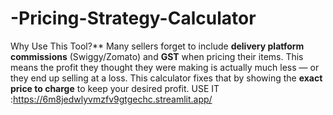 # -Pricing-Strategy-Calculator
Why Use This Tool?**   Many sellers forget to include **delivery platform commissions** (Swiggy/Zomato) and **GST** when pricing their items. This means the profit they thought they were making is actually much less — or they end up selling at a loss.   This calculator fixes that by showing the **exact price to charge** to keep your desired profit.
USE IT :https://6m8jedwlyvmzfv9gtgechc.streamlit.app/
